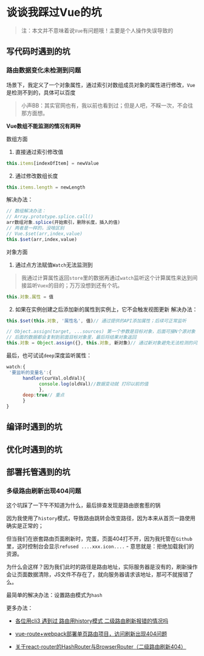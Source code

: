 # 谈谈我踩过Vue的坑
> 注：本文并不意味着说`Vue`有问题哦！主要是个人操作失误导致的
## 写代码时遇到的坑
### 路由数据变化未检测到问题
场景下，我定义了一个对象属性，通过索引对数组成员对象的属性进行修改，`Vue`是检测不到的，具体可以百度
> 小声BB：其实官网也有，我以前也看到过；但是人吧，不睬一次，不会往那方面想。

**Vue数组不能监测的情况有两种**

数组方面
1. 直接通过索引修改值
```js
this.items[indexOfItem] = newValue
```
2. 通过修改数组长度
```js
this.items.length = newLength
```
解决办法：
```js
// 数组解决办法：
// Array.prototype.splice.call()
arr数组对象.splice(开始索引，删除长度，插入的值)
// 两者是一样的，没啥区别
// Vue.$set(arr,index,value)
this.$set(arr,index,value)
````

对象方面
1. 通过点方法赋值`Watch`无法监测到
> 我通过计算属性返回`store`里的数据再通过`watch`监听这个计算属性来达到间接监听`Vuex`的目的；万万没想到还有个坑。
```js
this.对象.属性 = 值
```
2. 如果在实例创建之后添加新的属性到实例上，它不会触发视图更新
解决办法：
```js
this.$set(this.对象, '属性名', 值)// 通过提供的API添加属性；后续可正常监听

// Object.assign(target, ...sources) 第一个参数是目标对象，后面可接N个源对象
// 后面的数据都会复制到前面目标对象里，最后将结果对象返回
this.对象 = Object.assign({}, this.对象, 新对象)// 通过新对象避免无法检测的问题
```
最后，也可试试`deep`深度监听属性：
```js
watch:{
 '要监听的变量名':{
      handler(curVal,oldVal){
            console.log(oldVal)//数据变动就 打印以前的值
            },
      deep:true// 重点
      }
}
```
## 编译时遇到的坑

## 优化时遇到的坑

## 部署托管遇到的坑

### 多级路由刷新出现404问题

这个坑踩了一下午不知道为什么，最后排查发现是路由嵌套惹的锅

因为我使用了`history`模式，导致路由跳转会改变路径，因为本来从首页一路使用确实是正常的；

但当我们在嵌套路由页面刷新时，完蛋，页面404打不开，因为我托管在`Github`里，这时控制台会显示`refused ....xxx.icon....` - 意思就是：拒绝加载我们的资源。

为什么会这样？因为我们此时的路径是路由地址，实际服务器是没有的，刷新操作会让页面数据清除，JS文件不存在了，就向服务器请求该地址，那可不就报错了么。

最简单的解决办法：设置路由模式为`hash`

更多办法：
* [各位用cli3 遇到过 路由用history模式 二级路由刷新报错的情况吗](https://bbs.csdn.net/topics/393538425)

* [vue-route+webpack部署单页路由项目，访问刷新出现404问题](https://www.cnblogs.com/kevingrace/p/6126762.html)

* [关于react-router的HashRouter与BrowserRouter（二级路由刷新404）](https://blog.csdn.net/qq_39989929/article/details/94015657)